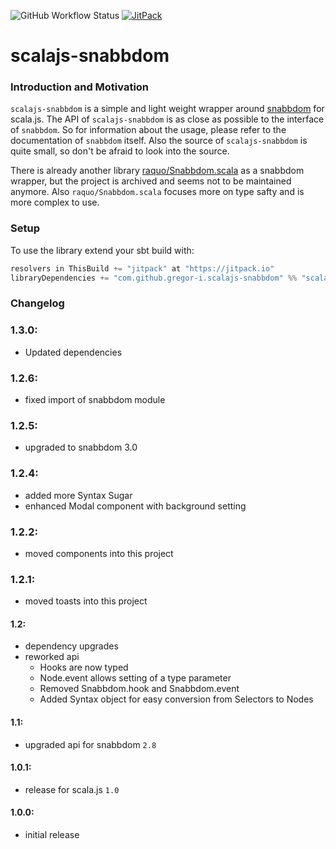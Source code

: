 ![GitHub Workflow Status](https://img.shields.io/github/workflow/status/gregor-i/scalajs-snabbdom/ci)
[![JitPack](https://img.shields.io/jitpack/v/github/gregor-i/scalajs-snabbdom)](https://jitpack.io/#gregor-i/scalajs-snabbdom)

# scalajs-snabbdom

### Introduction and Motivation

`scalajs-snabbdom` is a simple and light weight wrapper around [snabbdom](https://github.com/snabbdom/snabbdom) for scala.js.
The API of `scalajs-snabbdom` is as close as possible to the interface of `snabbdom`.
So for information about the usage, please refer to the documentation of `snabbdom` itself.
Also the source of `scalajs-snabbdom` is quite small, so don't be afraid to look into the source.  

There is already another library [raquo/Snabbdom.scala](https://github.com/raquo/Snabbdom.scala) as a snabbdom wrapper, 
but the project is archived and seems not to be maintained anymore. Also `raquo/Snabbdom.scala` focuses more on type safty and is more complex to use.

### Setup

To use the library extend your sbt build with:
```sbt
resolvers in ThisBuild += "jitpack" at "https://jitpack.io"
libraryDependencies += "com.github.gregor-i.scalajs-snabbdom" %% "scalajs-snabbdom" % {current-version}
```


### Changelog

### 1.3.0:
- Updated dependencies

### 1.2.6:
- fixed import of snabbdom module

### 1.2.5:
- upgraded to snabbdom 3.0

### 1.2.4:
- added more Syntax Sugar
- enhanced Modal component with background setting

### 1.2.2:
- moved components into this project

### 1.2.1:
- moved toasts into this project 

#### 1.2:
- dependency upgrades
- reworked api
    - Hooks are now typed
    - Node.event allows setting of a type parameter
    - Removed Snabbdom.hook and Snabbdom.event
    - Added Syntax object for easy conversion from Selectors to Nodes

#### 1.1:
- upgraded api for snabbdom `2.8`

#### 1.0.1:
- release for scala.js `1.0`

#### 1.0.0:
- initial release
